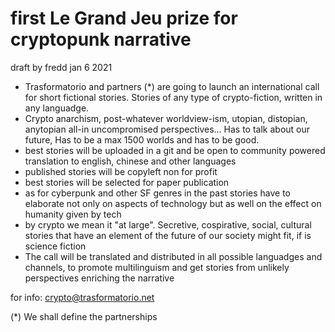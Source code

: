 # first Le Grand Jeu prize for cryptopunk narrative

draft by fredd jan 6 2021

- Trasformatorio and partners (*) are going to launch an international call for short fictional stories. Stories of any type of crypto-fiction, written in any languadge.
- Crypto anarchism, post-whatever worldview-ism, utopian, distopian, anytopian all-in uncompromised perspectives... Has to talk about our future, Has to be a max 1500 worlds and has to be good.
- best stories will be uploaded in a git and be open to community powered translation to english, chinese and other languages
- published stories will be copyleft non for profit
- best stories will be selected  for paper publication
- as for cyberpunk and other SF genres in the past stories have to elaborate not only on aspects of technology but as well on the effect on humanity given by tech
- by crypto we mean it "at large". Secretive, cospirative, social, cultural stories that have an element of the future of our society might fit, if is science fiction
- The call will be translated and distributed in all possible languadges and channels, to promote multilinguism and get stories from unlikely perspectives enriching the narrative

for info: crypto@trasformatorio.net


(*) We shall define the partnerships

